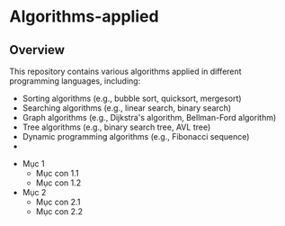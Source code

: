 # Algorithms-applied
## Overview
This repository contains various algorithms applied in different programming languages, including:

- Sorting algorithms (e.g., bubble sort, quicksort, mergesort)
- Searching algorithms (e.g., linear search, binary search)
- Graph algorithms (e.g., Dijkstra's algorithm, Bellman-Ford algorithm)
- Tree algorithms (e.g., binary search tree, AVL tree)
- Dynamic programming algorithms (e.g., Fibonacci sequence)
- 
* Mục 1
    * Mục con 1.1
    * Mục con 1.2
* Mục 2
    * Mục con 2.1
    * Mục con 2.2
